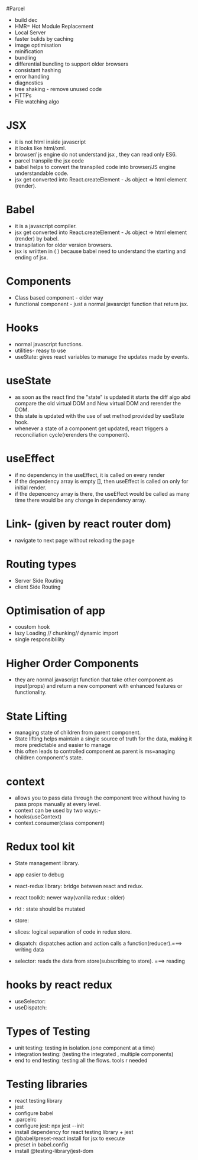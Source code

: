 #Parcel
- build dec
- HMR= Hot Module Replacement
- Local Server 
- faster bulids by caching
- image optimisation
- minification
- bundling 
- differential bundling to support older browsers
- consistant hashing
- error handling 
- diagnostics
- tree shaking - remove unused code 
- HTTPs
- File watching algo



# JSX
- it is not html inside javascript
- it looks like html/xml.
- browser/ js engine do not understand jsx , they can read only ES6.
- parcel transpile the jsx code
- babel helps to convert the transpiled code into browser/JS engine understandable code.
- jsx get converted into React.createElement - Js object => html element (render).

# Babel
- it is a javascript compiler.
- jsx get converted into React.createElement - Js object => html element (render) by babel.
- transpilation for older version browsers.
- jsx is wriitten in ( ) because babel need to understand the starting and ending of jsx.


# Components
- Class based component - older way
- functional component - just a normal javasrcipt function that return jsx.

# Hooks
- normal javascript functions.
- utilities- reasy to use
- useState: gives react variables to manage the updates made by events.


# useState
- as soon as the react find the "state" is updated it starts the diff algo abd compare the old virtual DOM and New virtual DOM and rerender the DOM.
- this state is updated with the use of set method provided by useState hook.
- whenever a state of a component get updated, react triggers a reconciliation cycle(rerenders the component).

# useEffect
- if no dependency in the useEffect, it is called on every render
- if the dependency array is empty [], then useEffect is called on only for initial render.
- if the depencency array is there, the useEffect would be called as many time there would be any change in dependency array.

# Link- (given by react router dom)
- navigate to next page without reloading the page


# Routing types
- Server Side Routing
- client Side Routing

# Optimisation of app
- coustom hook
- lazy Loading // chunking// dynamic import
- single responsiblility

# Higher Order Components
- they are normal javascript function that take other component as input(props) and return a new component with enhanced features or functionality.

# State Lifting
- managing state of children from parent component.
- State lifting helps maintain a single source of truth for the data, making it more predictable and easier to manage
- this often leads to controlled component as parent is ms=anaging children component's state.

# context
- allows you to pass data through the component tree without having to pass props manually at every level.
- context can be used by two ways:-
 - hooks(useContext)
 - context.consumer(class component)

 # Redux tool kit 
 - State management library.
 - app easier to debug
 - react-redux library: bridge between react and redux.
 - react toolkit: newer way(vanilla redux : older)
 - rkt : state should be mutated
- store:

 - slices: logical separation of code in redux store. 
 - dispatch: dispatches action and action calls a function(reducer).===> writing data
 - selector: reads the data from store(subscribing to store). ===> reading

 # hooks by react redux
 - useSelector:
 - useDispatch: 

# Types of Testing
- unit testing: testing in isolation.(one component at a time)
- integration testing: (testing the integrated , multiple components)
- end to end testing: testing all the flows. tools r needed 

# Testing libraries
- react testing library 
- jest
- configure babel
- .parcelrc
- configure jest: npx jest --init
- install dependency for react testing library + jest
- @babel/preset-react install for jsx to execute
- preset in babel.config
- install @testing-library/jest-dom